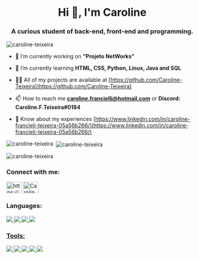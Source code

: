 ###
<h1 align="center">Hi 👋, I'm Caroline</h1>
<h3 align="center">A curious student of back-end, front-end and programming.</h3>

<p align="left"> <img src="https://komarev.com/ghpvc/?username=caroline-teixeira&label=Profile%20views&color=0e75b6&style=flat" alt="caroline-teixeira" /> </p>

- 🔭 I’m currently working on **"Projeto NetWorks"**

- 🌱 I’m currently learning **HTML, CSS, Python, Linux, Java and SQL**

- 👨‍💻 All of my projects are available at [https://github.com/Caroline-Teixeira](https://github.com/Caroline-Teixeira)

- 📫 How to reach me **caroline.francielli@hotmail.com** or **Discord: Caroline.F.Teixeira#0184**

- 📄 Know about my experiences [https://www.linkedin.com/in/caroline-francieli-teixeira-05a56b266/](https://www.linkedin.com/in/caroline-francieli-teixeira-05a56b266/)


<!--STATS-->
<p><img align="left" src="https://github-readme-stats.vercel.app/api/top-langs?username=caroline-teixeira&show_icons=true&locale=en&layout=compact" alt="caroline-teixeira" /></p>

<p>&nbsp;<img align="center" src="https://github-readme-stats.vercel.app/api?username=caroline-teixeira&show_icons=true&locale=en" alt="caroline-teixeira" /></p>

<p><img align="center" src="https://github-readme-streak-stats.herokuapp.com/?user=caroline-teixeira&" alt="caroline-teixeira" /></p>

<!--SOCIAL-->
<h3 align="left">Connect with me:</h3>
<p align="left">
<a href="https://linkedin.com/in/https://www.linkedin.com/in/caroline-francieli-teixeira-05a56b266/" target="blank"><img align="center" src="https://raw.githubusercontent.com/rahuldkjain/github-profile-readme-generator/master/src/images/icons/Social/linked-in-alt.svg" alt="https://www.linkedin.com/in/caroline-francieli-teixeira-05a56b266/" height="30" width="40" /></a>
<a href="https://discord.gg/Caroline.F.Teixeira#0184" target="blank"><img align="center" src="https://raw.githubusercontent.com/rahuldkjain/github-profile-readme-generator/master/src/images/icons/Social/discord.svg" alt="Caroline.F.Teixeira#0184" height="30" width="40" /></a>
</p>

<!--ICONS-->
<h3 align="left">Languages:</h3>
<p align="left"> <a href="https://www.w3schools.com/html/default.asp" target="_blank" rel="noreferrer"> <img src="https://img.shields.io/badge/HTML5-E34F26?style=for-the-badge&logo=html5&logoColor=white"/> </a> <!--html-->
<a href="https://www.w3schools.com/css/" target="_blank" rel="noreferrer"> <img src="https://img.shields.io/badge/CSS3-1572B6?style=for-the-badge&logo=css3&logoColor=white"/> </a>  <!--css-->
<a href="https://www.python.org" target="_blank" rel="noreferrer"> <img src="https://img.shields.io/badge/Python-FFD43B?style=for-the-badge&logo=python&logoColor=blue"> </a><!--python-->
<a href="https://www.w3schools.com/java/default.asp" target="_blank" rel="noreferrer"> <img src="https://img.shields.io/badge/java-%23ED8B00.svg?style=for-the-badge&logo=openjdk&logoColor=white" </a> <!--java-->
</p>

<h3 align="left">Tools:</h3>
<p align="left">
<img src="https://img.shields.io/badge/Windows%2011-%230079d5.svg?style=for-the-badge&logo=Windows%2011&logoColor=white"> <!--windows-->
<img src="https://img.shields.io/badge/pycharm-143?style=for-the-badge&logo=pycharm&logoColor=black&color=black&labelColor=green"> <!--pycharm-->
<img src="https://img.shields.io/badge/VSCode-0078D4?style=for-the-badge&logo=visual%20studio%20code&logoColor=white"> <!--vscode-->
<img src="https://img.shields.io/badge/Eclipse-2C2255?style=for-the-badge&logo=eclipse&logoColor=white"> <!--eclipse-->
<img src="https://img.shields.io/badge/Figma-F24E1E?style=for-the-badge&logo=figma&logoColor=white"> <!--figma-->

</p>


<!--
**Caroline-Teixeira/Caroline-Teixeira** is a ✨ _special_ ✨ repository because its `README.md` (this file) appears on your GitHub profile.

Here are some ideas to get you started:

- 🔭 I’m currently working on ...
- 🌱 I’m currently learning ...
- 👯 I’m looking to collaborate on ...
- 🤔 I’m looking for help with ...
- 💬 Ask me about ...
- 📫 How to reach me: ...
- 😄 Pronouns: ...
- ⚡ Fun fact: ...
-->
